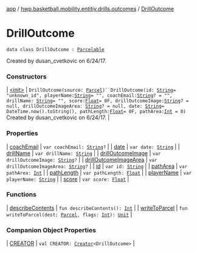 [app](../../index.md) / [hwp.basketball.mobility.entitiy.drills.outcomes](../index.md) / [DrillOutcome](.)

# DrillOutcome

`data class DrillOutcome : `[`Parcelable`](https://developer.android.com/reference/android/os/Parcelable.html)

Created by dusan_cvetkovic on 6/24/17.

### Constructors

| [&lt;init&gt;](-init-.md) | `DrillOutcome(source: `[`Parcel`](https://developer.android.com/reference/android/os/Parcel.html)`)``DrillOutcome(id: `[`String`](https://kotlinlang.org/api/latest/jvm/stdlib/kotlin/-string/index.html)` = "unknown_id", playerName: `[`String`](https://kotlinlang.org/api/latest/jvm/stdlib/kotlin/-string/index.html)` = "", coachEmail: `[`String`](https://kotlinlang.org/api/latest/jvm/stdlib/kotlin/-string/index.html)`? = "", drillName: `[`String`](https://kotlinlang.org/api/latest/jvm/stdlib/kotlin/-string/index.html)` = "", score: `[`Float`](https://kotlinlang.org/api/latest/jvm/stdlib/kotlin/-float/index.html)` = 0F, drillOutcomeImage: `[`String`](https://kotlinlang.org/api/latest/jvm/stdlib/kotlin/-string/index.html)`? = null, drillOutcomeImageArea: `[`String`](https://kotlinlang.org/api/latest/jvm/stdlib/kotlin/-string/index.html)`? = null, date: `[`String`](https://kotlinlang.org/api/latest/jvm/stdlib/kotlin/-string/index.html)` = DateTime.now().toString(), pathLength: `[`Float`](https://kotlinlang.org/api/latest/jvm/stdlib/kotlin/-float/index.html)` = 0F, pathArea: `[`Int`](https://kotlinlang.org/api/latest/jvm/stdlib/kotlin/-int/index.html)` = 0)`<br>Created by dusan_cvetkovic on 6/24/17. |

### Properties

| [coachEmail](coach-email.md) | `var coachEmail: `[`String`](https://kotlinlang.org/api/latest/jvm/stdlib/kotlin/-string/index.html)`?` |
| [date](date.md) | `var date: `[`String`](https://kotlinlang.org/api/latest/jvm/stdlib/kotlin/-string/index.html) |
| [drillName](drill-name.md) | `var drillName: `[`String`](https://kotlinlang.org/api/latest/jvm/stdlib/kotlin/-string/index.html) |
| [drillOutcomeImage](drill-outcome-image.md) | `var drillOutcomeImage: `[`String`](https://kotlinlang.org/api/latest/jvm/stdlib/kotlin/-string/index.html)`?` |
| [drillOutcomeImageArea](drill-outcome-image-area.md) | `var drillOutcomeImageArea: `[`String`](https://kotlinlang.org/api/latest/jvm/stdlib/kotlin/-string/index.html)`?` |
| [id](id.md) | `var id: `[`String`](https://kotlinlang.org/api/latest/jvm/stdlib/kotlin/-string/index.html) |
| [pathArea](path-area.md) | `var pathArea: `[`Int`](https://kotlinlang.org/api/latest/jvm/stdlib/kotlin/-int/index.html) |
| [pathLength](path-length.md) | `var pathLength: `[`Float`](https://kotlinlang.org/api/latest/jvm/stdlib/kotlin/-float/index.html) |
| [playerName](player-name.md) | `var playerName: `[`String`](https://kotlinlang.org/api/latest/jvm/stdlib/kotlin/-string/index.html) |
| [score](score.md) | `var score: `[`Float`](https://kotlinlang.org/api/latest/jvm/stdlib/kotlin/-float/index.html) |

### Functions

| [describeContents](describe-contents.md) | `fun describeContents(): `[`Int`](https://kotlinlang.org/api/latest/jvm/stdlib/kotlin/-int/index.html) |
| [writeToParcel](write-to-parcel.md) | `fun writeToParcel(dest: `[`Parcel`](https://developer.android.com/reference/android/os/Parcel.html)`, flags: `[`Int`](https://kotlinlang.org/api/latest/jvm/stdlib/kotlin/-int/index.html)`): `[`Unit`](https://kotlinlang.org/api/latest/jvm/stdlib/kotlin/-unit/index.html) |

### Companion Object Properties

| [CREATOR](-c-r-e-a-t-o-r.md) | `val CREATOR: `[`Creator`](https://developer.android.com/reference/android/os/Parcelable/Creator.html)`<DrillOutcome>` |

